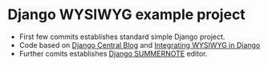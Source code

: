 # Django WYSIWYG example project
- First few commits establishes standard simple Django project. 
- Code based on [Django Central Blog](https://djangocentral.com/building-a-blog-application-with-django/) and [Integrating WYSIWYG in Django ](https://djangocentral.com/integrating-summernote-in-django/)
- Further comits establishes [Django SUMMERNOTE](https://github.com/summernote/django-summernote) editor.
